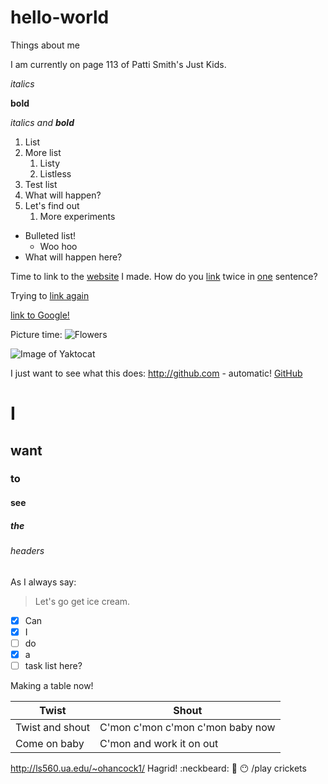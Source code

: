 # hello-world
Things about me

I am currently on page 113 of Patti Smith's Just Kids. 

*italics*

**bold**

_italics and **bold**_
1. List
1. More list
   1. Listy
   1. Listless
1. Test list
  1. What will happen?
  1. Let's find out
     1. More experiments
* Bulleted list!
  * Woo hoo
 * What will happen here?
 
Time to link to the [website](http://ls560.ua.edu/~ohancock1/) I made. 
How do you [link](http://ls560.ua.edu/~ohancock1/) twice in [one](http://ls560.ua.edu/~ohancock1/assignments.html) sentence?

Trying to [link again](http://ls560.ua.edu/~ohancock1/)

[link to Google!](http://google.com)

Picture time:
![Flowers](/images/flowers.jpg)

<i class="fas fa-camera-retro"></i>

![Image of Yaktocat](https://octodex.github.com/images/yaktocat.png)

I just want to see what this does:
http://github.com - automatic!
[GitHub](http://github.com)

# I
## want
### to 
#### see
##### the 
###### headers

As I always say:
> Let's go get ice 
> cream.

- [x] Can
- [x] I 
- [ ] do
- [x] a
- [ ] task list here?

Making a table now!

Twist | Shout
----- | -----
Twist and shout | C'mon c'mon c'mon c'mon baby now
Come on baby | C'mon and work it on out

http://ls560.ua.edu/~ohancock1/
Hagrid! :neckbeard: :metal: :no_mouth: /play crickets
